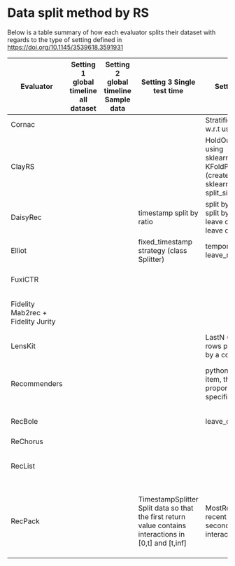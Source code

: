 # Data split method by RS

Below is a table summary of how each evaluator splits their dataset with regards to the type of setting defined in https://doi.org/10.1145/3539618.3591931

| Evaluator                          | Setting 1 global timeline all dataset | Setting 2 global timeline Sample data | Setting 3 Single test time                                                                             | Setting 4 Sample data No global                                                                                                                                                                                                            | Setting 5 Random                                                                                                                                                                                  |
|------------------------------------|---------------------------------------|---------------------------------------|--------------------------------------------------------------------------------------------------------|--------------------------------------------------------------------------------------------------------------------------------------------------------------------------------------------------------------------------------------------|---------------------------------------------------------------------------------------------------------------------------------------------------------------------------------------------------|
| Cornac                             |                                       |                                       |                                                                                                        | StratifiedSplit in chronological order w.r.t user with no global timeline                                                                                                                                                                  | RatioSplit data always shuffled before split                                                                                                                                                      |
| ClayRS                             |                                       |                                       |                                                                                                        | HoldOutPartitioning with shuffle=False using sklearn.model_selection.train_test_split KFoldPartitioning with sufflle=False (creates multiple test and train set)  sklearn.model_selection.Kfold  Defines split_single to split w.r.t user. | BootstrapPartitioning or when shuffle=True                                                                                                                                                        |
| DaisyRec                           |                                       |                                       | timestamp split by ratio                                                                               | split by ratio in user level time-aware split by ratio in user level timestamp leave one out (rank interaction and leave out the last one)                                                                                                 | random split by ratio random leave one out                                                                                                                                                        |
| Elliot                             |                                       |                                       | fixed_timestamp strategy (class Splitter)                                                              | temporal_hold_out w.r.t user leave_n_out w.r.t user                                                                                                                                                                                        | random_subsampling random_cross_validation                                                                                                                                                        |
| FuxiCTR                            |                                       |                                       |                                                                                                        |                                                                                                                                                                                                                                            | split_train_test does random split. Squential option not implemented                                                                                                                              |
| Fidelity Mab2rec + Fidelity Jurity |                                       |                                       |                                                                                                        |                                                                                                                                                                                                                                            | NIL unable to find anything regarding data split. Seems like data is already assumed to be split                                                                                                  |
| LensKit                            |                                       |                                       |                                                                                                        | LastN (Select a fixed number of test rows per user/item, based on ordering by a column.) LastFrac                                                                                                                                          | SampleN (Randomly select a fixed number of test rows per user/item) SampleFrac                                                                                                                    |
| Recommenders                       |                                       |                                       |                                                                                                        | python_chrono_split for each user / item, the split function takes proportions of ratings which is specified by the split ratio                                                                                                            | numpy_stratified_split extract a random subset of size n from the set of rated movies without repetition python_random_split                                                                      |
| RecBole                            |                                       |                                       |                                                                                                        | leave_one_out                                                                                                                                                                                                                              | split_by_ratio Split interaction records by ratios.                                                                                                                                               |
| ReChorus                           |                                       |                                       |                                                                                                        |                                                                                                                                                                                                                                            | leave one out spliting                                                                                                                                                                            |
| RecList                            |                                       |                                       |                                                                                                        |                                                                                                                                                                                                                                            | NIL unable to find anything regarding data split. Seems like data is already assumed to be split                                                                                                  |
| RecPack                            |                                       |                                       | TimestampSplitter Split data so that the first return value contains interactions in [0,t] and [t,inf] | MostRecentSplitter Splits the n most recent interactions of a user into the second return value,  and earlier interactions into the first.                                                                                                 | StrongGeneralizationSplitter Randomly splits the users into two sets so that interactions for a user will always occur only in one split. FractionInteractionSplitter uses a ratio to split users |
